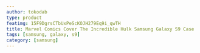 ```yaml
---
author: tokodab
type: product
featimg: 15F9DgrsCTbUxPeScKOJH279Eq9i_qwTH
title: Marvel Comics Cover The Incredible Hulk Samsung Galaxy S9 Case
tags: [samsung, galaxy, s9]
category: [samsung]
---
```

